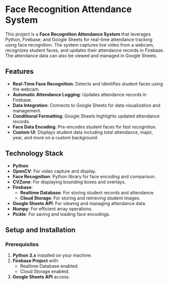 # Face Recognition Attendance System

This project is a **Face Recognition Attendance System** that leverages Python, Firebase, and Google Sheets for real-time attendance tracking using face recognition. The system captures live video from a webcam, recognizes student faces, and updates their attendance records in Firebase. The attendance data can also be viewed and managed in Google Sheets.

## Features

- **Real-Time Face Recognition**: Detects and identifies student faces using the webcam.
- **Automatic Attendance Logging**: Updates attendance records in Firebase.
- **Data Integration**: Connects to Google Sheets for data visualization and management.
- **Conditional Formatting**: Google Sheets highlights updated attendance records.
- **Face Data Encoding**: Pre-encodes student faces for fast recognition.
- **Custom UI**: Displays student data including total attendance, major, year, and more on a custom background.

## Technology Stack

- **Python**
- **OpenCV**: For video capture and display.
- **Face Recognition**: Python library for face encoding and comparison.
- **CVZone**: For displaying bounding boxes and overlays.
- **Firebase**:
  - **Realtime Database**: For storing student records and attendance.
  - **Cloud Storage**: For storing and retrieving student images.
- **Google Sheets API**: For viewing and managing attendance data.
- **Numpy**: For efficient array operations.
- **Pickle**: For saving and loading face encodings.

## Setup and Installation

### Prerequisites

1. **Python 3.x** installed on your machine.
2. **Firebase Project** with:
   - Realtime Database enabled.
   - Cloud Storage enabled.
3. **Google Sheets API** access.
